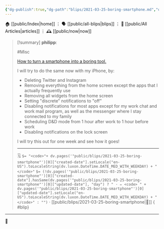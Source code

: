 ```yaml
---
{"dg-publish":true,"dg-path":"blips/2021-03-25-boring-smartphone.md","dg-permalink":"2021/03/25/boring-smartphone/","permalink":"/2021/03/25/boring-smartphone/","title":"philipp @ 2021-03-25"}
---
```



<div class="transclusion internal-embed is-loaded"><div class="markdown-embed">




🏠 [[public/Index\|home]]  ⋮ 🗣️ [[public/all-blips\|blips]] ⋮  📝 [[public/All Articles\|articles]]  ⋮ 🕰️ [[public/now\|now]]


</div></div>


> [!summary] **philipp**:
>
> #Misc
>
> [How to turn a smartphone into a boring tool.](https://maximevaillancourt.com/blog/turning-my-smartphone-into-a-boring-tool)
>
> I will try to do the same now with my iPhone, by:
>
> - Deleting Twitter and Instagram
> - Removing everything from the home screen except the apps that I actually frequently use
> - Removing all widgets from the home screen
> - Setting "discrete" notifications to "off"
> - Disabling notifications for most apps except for my work chat and work mail program, as well as the messenger where I stay connected to my family
> - Scheduling D&D mode from 1 hour after work to 1 hour before work
> - Disabling notifications on the lock screen
> 
> I will try this out for one week and see how it goes!
> - - -
>
> 🗓️ `$= "<code>"+ dv.pages('"public/blips/2021-03-25-boring-smartphone"')[0]["created-date"].setLocale("en-US").toLocaleString(dv.luxon.DateTime.DATE_MED_WITH_WEEKDAY) + "</code>"` `$= (!dv.pages('"public/blips/2021-03-25-boring-smartphone"')[0]["created-date"].hasSame(dv.pages('"public/blips/2021-03-25-boring-smartphone"')[0]["updated-date"], "day") ? " · ✏️ <code> " + dv.pages('"public/blips/2021-03-25-boring-smartphone"')[0]["updated-date"].setLocale("en-US").toLocaleString(dv.luxon.DateTime.DATE_MED_WITH_WEEKDAY) + "</code>" : "")`  · [[public/blips/2021-03-25-boring-smartphone\|🔗]]
{ #blip}


- - -

 👾
